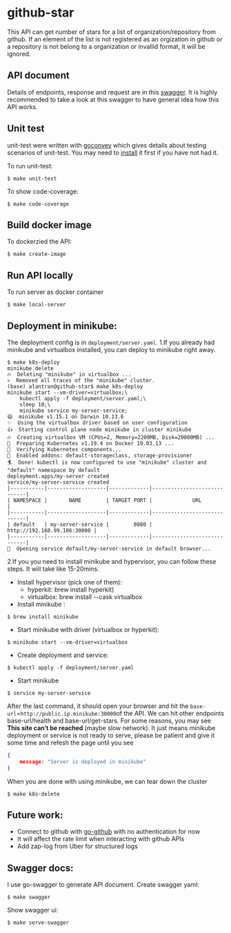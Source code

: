 # github-star
This API can get number of stars for a list of organization/repository from github. If an element of the list is not registered as an orgization in github or a repository is not belong to a organization or invallid format, it will be ignored.

## API document
Details of endpoints, response and request are in this [swagger](https://90lantran.github.io/swagger-github-stars/). It is highly recommended to take a look at this swagger to have general idea how this API works.

## Unit test
unit-test were written with [goconvey](https://github.com/smartystreets/goconvey) which gives details about testing scenarios of unit-test. You may need to [install](https://github.com/smartystreets/goconvey#installation) it first if you have not had it.

To run unit-test: 
```
$ make unit-test 
```

To show code-coverage:
```
$ make code-coverage
```

## Build docker image
To dockerzied the API:
```
$ make create-image
```

## Run API locally
To run server as docker container
```
$ make local-server
```

## Deployment in minikube: 
The deployment config is in `deployment/server.yaml`.
1.If you already had minikube and virtualbox installed, you can deploy to minikube right away.
```
$ make k8s-deploy
minikube delete
🔥  Deleting "minikube" in virtualbox ...
💀  Removed all traces of the "minikube" cluster.
(base) alantran@github-star$ make k8s-deploy
minikube start --vm-driver=virtualbox;\
	kubectl apply -f deployment/server.yaml;\
	sleep 10;\
	minikube service my-server-service;
😄  minikube v1.15.1 on Darwin 10.13.6
✨  Using the virtualbox driver based on user configuration
👍  Starting control plane node minikube in cluster minikube
🔥  Creating virtualbox VM (CPUs=2, Memory=2200MB, Disk=20000MB) ...
🐳  Preparing Kubernetes v1.19.4 on Docker 19.03.13 ...
🔎  Verifying Kubernetes components...
🌟  Enabled addons: default-storageclass, storage-provisioner
🏄  Done! kubectl is now configured to use "minikube" cluster and "default" namespace by default
deployment.apps/my-server created
service/my-server-service created
|-----------|-------------------|-------------|-----------------------------|
| NAMESPACE |       NAME        | TARGET PORT |             URL             |
|-----------|-------------------|-------------|-----------------------------|
| default   | my-server-service |        8080 | http://192.168.99.106:30000 |
|-----------|-------------------|-------------|-----------------------------|
🎉  Opening service default/my-server-service in default browser...

```
2.If you you need to install minikube and hypervisor, you can follow these steps. It will take like 15-20mins.
- Install hypervisor (pick one of them): 
    - hyperkit: brew install hyperkit) 
    - virtualbox: brew install --cask virtualbox
- Install minikube : 
```
$ brew install minikube
```
- Start minikube with driver (virtualbox or hyperkit):
```
$ minikube start --vm-driver=virtualbox
```
- Create deployment and service:
```
$ kubectl apply -f deployment/server.yaml
```
- Start minikube
```
$ service my-server-service
```

After the last command, it should open your browser and hit the `base-url`=`http://public.ip.minikube:30000`of the API. We can hit other endpoints  base-url/health and base-url/get-stars. For some reasons, you may see **This site can’t be reached** (maybe slow network). It just means minikube deployment or service is not ready to serve, please be patient and give it some time and refesh the page until you see 
```json
{
    message: "Server is deployed in minikube"
}
```

When you are done with using minikube, we can tear down the cluster
```
$ make k8s-delete
```

## Future work:
- Connect to github with [go-github](https://github.com/google/go-github) with no authentication for now
- It will affect the rate limit when interacting with github APIs
- Add zap-log from Uber for structured logs

## Swagger docs:
I use go-swagger to generate API document.
Create swagger yaml: 
```
$ make swagger
```
Show swagger ui:
```
$ make serve-swagger
```
